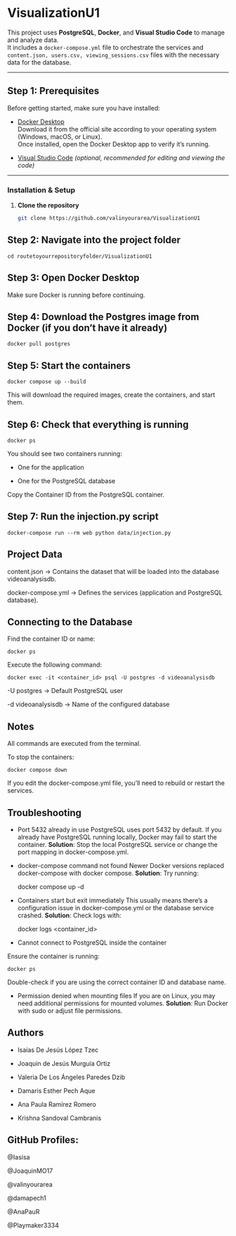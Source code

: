 # VisualizationU1

This project uses **PostgreSQL**, **Docker**, and **Visual Studio Code** to manage and analyze data.  
It includes a `docker-compose.yml` file to orchestrate the services and `content.json, users.csv, viewing_sessions.csv` files with the necessary data for the database.

---

## Step 1: Prerequisites

Before getting started, make sure you have installed:

- [Docker Desktop](https://www.docker.com/products/docker-desktop)  
  Download it from the official site according to your operating system (Windows, macOS, or Linux).  
  Once installed, open the Docker Desktop app to verify it’s running.

- [Visual Studio Code](https://code.visualstudio.com/) *(optional, recommended for editing and viewing the code)*  

---

### Installation & Setup

1. **Clone the repository**
   ```bash
   git clone https://github.com/valinyourarea/VisualizationU1

## Step 2: Navigate into the project folder

    cd routetoyourrepositoryfolder/VisualizationU1

## Step 3: Open Docker Desktop

Make sure Docker is running before continuing.

## Step 4: Download the Postgres image from Docker (if you don’t have it already)

    docker pull postgres

## Step 5: Start the containers

    docker compose up --build

This will download the required images, create the containers, and start them.

## Step 6: Check that everything is running

    docker ps

You should see two containers running:

- One for the application

- One for the PostgreSQL database

Copy the Container ID from the PostgreSQL container.

## Step 7: Run the injection.py script

    docker-compose run --rm web python data/injection.py



## Project Data

content.json → Contains the dataset that will be loaded into the database videoanalysisdb.

docker-compose.yml → Defines the services (application and PostgreSQL database).

## Connecting to the Database

Find the container ID or name:

    docker ps


Execute the following command:

    docker exec -it <container_id> psql -U postgres -d videoanalysisdb


-U postgres → Default PostgreSQL user

-d videoanalysisdb → Name of the configured database

## Notes

All commands are executed from the terminal.

To stop the containers:

    docker compose down


If you edit the docker-compose.yml file, you’ll need to rebuild or restart the services.

## Troubleshooting

- Port 5432 already in use
PostgreSQL uses port 5432 by default. If you already have PostgreSQL running locally, Docker may fail to start the container.
**Solution**: Stop the local PostgreSQL service or change the port mapping in docker-compose.yml.

- docker-compose command not found
Newer Docker versions replaced docker-compose with docker compose.
**Solution**: Try running:

    docker compose up -d


- Containers start but exit immediately
This usually means there’s a configuration issue in docker-compose.yml or the database service crashed.
**Solution**: Check logs with:

    docker logs <container_id>


- Cannot connect to PostgreSQL inside the container

Ensure the container is running:

    docker ps


Double-check if you are using the correct container ID and database name.

- Permission denied when mounting files
If you are on Linux, you may need additional permissions for mounted volumes.
**Solution**: Run Docker with sudo or adjust file permissions.

## Authors

- Isaías De Jesús López Tzec

- Joaquin de Jesús Murguía Ortiz

- Valeria De Los Ángeles Paredes Dzib

- Damaris Esther Pech Aque

- Ana Paula Ramírez Romero

- Krishna Sandoval Cambranis

## GitHub Profiles:
@Iasisa

@JoaquinMO17

@valinyourarea

@damapech1

@AnaPauR

@Playmaker3334